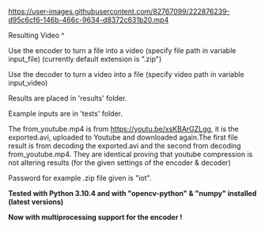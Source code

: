 https://user-images.githubusercontent.com/82767099/222876239-d95c6cf6-146b-466c-9634-d8372c631b20.mp4

Resulting Video ^

Use the encoder to turn a file into a video (specify file path in variable input_file) (currently default extension is ".zip")

Use the decoder to turn a video into a file (specify video path in variable input_video) 

Results are placed in 'results' folder.


Example inputs are in 'tests' folder.


The from_youtube.mp4 is from https://youtu.be/xsKBArGZLgg, it is the exported.avi, uploaded to Youtube and downloaded again.The first file result is from decoding the exported.avi and the second from decoding from_youtube.mp4. They are identical proving that youtube compression is not altering results (for the given settings of the encoder & decoder)


Password for example .zip file given is "iot".

**Tested with Python 3.10.4 and with "opencv-python" & "numpy" installed (latest versions)**

**Now with multiprocessing support for the encoder !**
